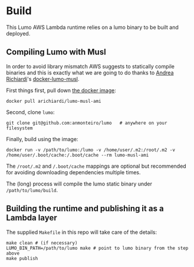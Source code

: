 # Build

This Lumo AWS Lambda runtime relies on a lumo binary to be built and deployed.

## Compiling Lumo with Musl

In order to avoid library mismatch AWS suggests to statically compile binaries and this is exactly what we are going to do thanks to [Andrea Richiardi](https://github.com/arichiardi)'s [docker-lumo-musl](https://github.com/arichiardi/docker-lumo-musl).

First things first, pull down [the docker image](https://cloud.docker.com/repository/docker/arichiardi/lumo-musl-ami):

```shell
docker pull arichiardi/lumo-musl-ami
```

Second, clone `lumo`:

```shell
git clone git@github.com:anmonteiro/lumo   # anywhere on your filesystem
```

Finally, build using the image:

```
docker run -v /path/to/lumo:/lumo -v /home/user/.m2:/root/.m2 -v /home/user/.boot/cache:/.boot/cache --rm lumo-musl-ami
```

The `/root/.m2` and `/.boot/cache` mappings are optional but recommended for
avoiding downloading dependencies multiple times.

The (long) process will compile the lumo static binary under `/path/to/lumo/build`.

## Building the runtime and publishing it as a Lambda layer

The supplied `Makefile` in this repo will take care of the details:

```
make clean # (if necessary)
LUMO_BIN_PATH=/path/to/lumo make # point to lumo binary from the step above
make publish
```
